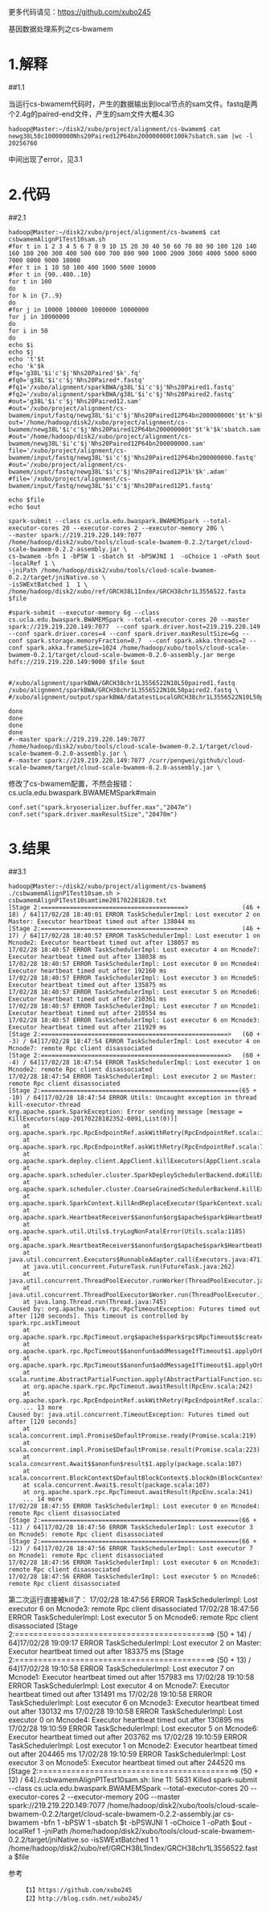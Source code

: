 更多代码请见：https://github.com/xubo245
	
基因数据处理系列之cs-bwamem

# 1.解释
##1.1

当运行cs-bwamem代码时，产生的数据输出到local节点的sam文件。fastq是两个2.4g的paired-end文件，产生的sam文件大概4.3G

	
	hadoop@Master:~/disk2/xubo/project/alignment/cs-bwamem$ cat newg38L50c10000000Nhs20Paired12P64bn200000000t100k7sbatch.sam |wc -l
	20256760

中间出现了error，见3.1
# 2.代码
##2.1

	hadoop@Master:~/disk2/xubo/project/alignment/cs-bwamem$ cat  csbwamemAlignP1Test10sam.sh 
	#for t in 1 2 3 4 5 6 7 8 9 10 15 20 30 40 50 60 70 80 90 100 120 140 160 180 200 300 400 500 600 700 800 900 1000 2000 3000 4000 5000 6000 7000 8000 9000 10000
	#for t in 1 10 50 100 400 1000 5000 10000
	#for t in {90..400..10}
	for t in 100
	do
	for k in {7..9}
	do 
	#for j in 10000 100000 1000000 10000000
	for j in 10000000
	do
	for i in 50
	do
	echo $i
	echo $j
	echo 't'$t
	echo 'k'$k
	#fq='g38L'$i'c'$j'Nhs20Paired'$k'.fq'
	#fq0='g38L'$i'c'$j'Nhs20Paired*.fastq'
	#fq1='/xubo/alignment/sparkBWA/g38L'$i'c'$j'Nhs20Paired1.fastq'
	#fq2='/xubo/alignment/sparkBWA/g38L'$i'c'$j'Nhs20Paired2.fastq'
	#out='g38L'$i'c'$j'Nhs20Paired12.sam'
	#out='/xubo/project/alignment/cs-bwamem/input/fastq/newg38L'$i'c'$j'Nhs20Paired12P64bn200000000t'$t'k'$k'sbatch.adam'
	out='/home/hadoop/disk2/xubo/project/alignment/cs-bwamem/newg38L'$i'c'$j'Nhs20Paired12P64bn200000000t'$t'k'$k'sbatch.sam'
	#out='/home/hadoop/disk2/xubo/project/alignment/cs-bwamem/newg38L'$i'c'$j'Nhs20Paired12P64bn200000000.sam'
	file='/xubo/project/alignment/cs-bwamem/input/fastq/newg38L'$i'c'$j'Nhs20Paired12P64bn200000000.fastq'
	#out='/xubo/project/alignment/cs-bwamem/input/fastq/newg38L'$i'c'$j'Nhs20Paired12P1k'$k'.adam'
	#file='/xubo/project/alignment/cs-bwamem/input/fastq/newg38L'$i'c'$j'Nhs20Paired12P1.fastq'
	
	echo $file
	echo $out
	
	spark-submit --class cs.ucla.edu.bwaspark.BWAMEMSpark --total-executor-cores 20 --executor-cores 2 --executor-memory 20G \
	--master spark://219.219.220.149:7077 /home/hadoop/disk2/xubo/tools/cloud-scale-bwamem-0.2.2/target/cloud-scale-bwamem-0.2.2-assembly.jar \
	cs-bwamem -bfn 1 -bPSW 1 -sbatch $t -bPSWJNI 1  -oChoice 1 -oPath $out -localRef 1 \
	-jniPath /home/hadoop/disk2/xubo/tools/cloud-scale-bwamem-0.2.2/target/jniNative.so \
	-isSWExtBatched 1  1 \
	/home/hadoop/disk2/xubo/ref/GRCH38L1Index/GRCH38chr1L3556522.fasta  $file
	
	#spark-submit --executor-memory 6g --class cs.ucla.edu.bwaspark.BWAMEMSpark --total-executor-cores 20 --master spark://219.219.220.149:7077  --conf spark.driver.host=219.219.220.149 --conf spark.driver.cores=4 --conf spark.driver.maxResultSize=6g --conf spark.storage.memoryFraction=0.7  --conf spark.akka.threads=2 --conf spark.akka.frameSize=1024 /home/hadoop/xubo/tools/cloud-scale-bwamem-0.2.1/target/cloud-scale-bwamem-0.2.0-assembly.jar merge hdfs://219.219.220.149:9000 $file $out
	
	
	#/xubo/alignment/sparkBWA/GRCH38chr1L3556522N10L50paired1.fastq /xubo/alignment/sparkBWA/GRCH38chr1L3556522N10L50paired2.fastq \
	#/xubo/alignment/output/sparkBWA/datatestLocalGRCH38chr1L3556522N10L50paired12YarnMaster
	
	done 
	done
	done
	done
	#--master spark://219.219.220.149:7077 /home/hadoop/disk2/xubo/tools/cloud-scale-bwamem-0.2.1/target/cloud-scale-bwamem-0.2.0-assembly.jar \
	#--master spark://219.219.220.149:7077 /curr/pengwei/github/cloud-scale-bwamem/target/cloud-scale-bwamem-0.2.0-assembly.jar \

修改了cs-bwamem配置，不然会报错：cs.ucla.edu.bwaspark.BWAMEMSpark#main

  	conf.set("spark.kryoserializer.buffer.max","2047m")
    conf.set("spark.driver.maxResultSize","20470m")

# 3.结果
##3.1
	
	hadoop@Master:~/disk2/xubo/project/alignment/cs-bwamem$ ./csbwamemAlignP1Test10sam.sh > csbwamemAlignP1Test10samtime201702281820.txt
	[Stage 2:========================================>               (46 + 18) / 64]17/02/28 18:40:01 ERROR TaskSchedulerImpl: Lost executor 2 on Master: Executor heartbeat timed out after 138044 ms
	[Stage 2:========================================>               (46 + 17) / 64]17/02/28 18:40:57 ERROR TaskSchedulerImpl: Lost executor 1 on Mcnode2: Executor heartbeat timed out after 138057 ms
	17/02/28 18:40:57 ERROR TaskSchedulerImpl: Lost executor 4 on Mcnode7: Executor heartbeat timed out after 138038 ms
	17/02/28 18:40:57 ERROR TaskSchedulerImpl: Lost executor 0 on Mcnode4: Executor heartbeat timed out after 192160 ms
	17/02/28 18:40:57 ERROR TaskSchedulerImpl: Lost executor 3 on Mcnode5: Executor heartbeat timed out after 135875 ms
	17/02/28 18:40:57 ERROR TaskSchedulerImpl: Lost executor 5 on Mcnode6: Executor heartbeat timed out after 210361 ms
	17/02/28 18:40:57 ERROR TaskSchedulerImpl: Lost executor 7 on Mcnode1: Executor heartbeat timed out after 210554 ms
	17/02/28 18:40:57 ERROR TaskSchedulerImpl: Lost executor 6 on Mcnode3: Executor heartbeat timed out after 211929 ms
	[Stage 2:====================================================>   (60 + -3) / 64]17/02/28 18:47:54 ERROR TaskSchedulerImpl: Lost executor 4 on Mcnode7: remote Rpc client disassociated
	[Stage 2:====================================================>   (60 + -4) / 64]17/02/28 18:47:54 ERROR TaskSchedulerImpl: Lost executor 1 on Mcnode2: remote Rpc client disassociated
	17/02/28 18:47:54 ERROR TaskSchedulerImpl: Lost executor 2 on Master: remote Rpc client disassociated
	[Stage 2:=======================================================(65 + -10) / 64]17/02/28 18:47:54 ERROR Utils: Uncaught exception in thread kill-executor-thread
	org.apache.spark.SparkException: Error sending message [message = KillExecutors(app-20170228182352-0891,List(0))]
		at org.apache.spark.rpc.RpcEndpointRef.askWithRetry(RpcEndpointRef.scala:118)
		at org.apache.spark.rpc.RpcEndpointRef.askWithRetry(RpcEndpointRef.scala:77)
		at org.apache.spark.deploy.client.AppClient.killExecutors(AppClient.scala:298)
		at org.apache.spark.scheduler.cluster.SparkDeploySchedulerBackend.doKillExecutors(SparkDeploySchedulerBackend.scala:176)
		at org.apache.spark.scheduler.cluster.CoarseGrainedSchedulerBackend.killExecutors(CoarseGrainedSchedulerBackend.scala:439)
		at org.apache.spark.SparkContext.killAndReplaceExecutor(SparkContext.scala:1500)
		at org.apache.spark.HeartbeatReceiver$$anonfun$org$apache$spark$HeartbeatReceiver$$expireDeadHosts$3$$anon$3$$anonfun$run$3.apply$mcV$sp(HeartbeatReceiver.scala:206)
		at org.apache.spark.util.Utils$.tryLogNonFatalError(Utils.scala:1185)
		at org.apache.spark.HeartbeatReceiver$$anonfun$org$apache$spark$HeartbeatReceiver$$expireDeadHosts$3$$anon$3.run(HeartbeatReceiver.scala:203)
		at java.util.concurrent.Executors$RunnableAdapter.call(Executors.java:471)
		at java.util.concurrent.FutureTask.run(FutureTask.java:262)
		at java.util.concurrent.ThreadPoolExecutor.runWorker(ThreadPoolExecutor.java:1145)
		at java.util.concurrent.ThreadPoolExecutor$Worker.run(ThreadPoolExecutor.java:615)
		at java.lang.Thread.run(Thread.java:745)
	Caused by: org.apache.spark.rpc.RpcTimeoutException: Futures timed out after [120 seconds]. This timeout is controlled by spark.rpc.askTimeout
		at org.apache.spark.rpc.RpcTimeout.org$apache$spark$rpc$RpcTimeout$$createRpcTimeoutException(RpcEnv.scala:214)
		at org.apache.spark.rpc.RpcTimeout$$anonfun$addMessageIfTimeout$1.applyOrElse(RpcEnv.scala:229)
		at org.apache.spark.rpc.RpcTimeout$$anonfun$addMessageIfTimeout$1.applyOrElse(RpcEnv.scala:225)
		at scala.runtime.AbstractPartialFunction.apply(AbstractPartialFunction.scala:33)
		at org.apache.spark.rpc.RpcTimeout.awaitResult(RpcEnv.scala:242)
		at org.apache.spark.rpc.RpcEndpointRef.askWithRetry(RpcEndpointRef.scala:101)
		... 13 more
	Caused by: java.util.concurrent.TimeoutException: Futures timed out after [120 seconds]
		at scala.concurrent.impl.Promise$DefaultPromise.ready(Promise.scala:219)
		at scala.concurrent.impl.Promise$DefaultPromise.result(Promise.scala:223)
		at scala.concurrent.Await$$anonfun$result$1.apply(package.scala:107)
		at scala.concurrent.BlockContext$DefaultBlockContext$.blockOn(BlockContext.scala:53)
		at scala.concurrent.Await$.result(package.scala:107)
		at org.apache.spark.rpc.RpcTimeout.awaitResult(RpcEnv.scala:241)
		... 14 more
	17/02/28 18:47:55 ERROR TaskSchedulerImpl: Lost executor 0 on Mcnode4: remote Rpc client disassociated
	[Stage 2:=======================================================(66 + -11) / 64]17/02/28 18:47:56 ERROR TaskSchedulerImpl: Lost executor 3 on Mcnode5: remote Rpc client disassociated
	[Stage 2:=======================================================(66 + -12) / 64]17/02/28 18:47:56 ERROR TaskSchedulerImpl: Lost executor 7 on Mcnode1: remote Rpc client disassociated
	17/02/28 18:47:56 ERROR TaskSchedulerImpl: Lost executor 6 on Mcnode3: remote Rpc client disassociated
	17/02/28 18:47:56 ERROR TaskSchedulerImpl: Lost executor 5 on Mcnode6: remote Rpc client disassociated

第二次运行直接被kill了：
	17/02/28 18:47:56 ERROR TaskSchedulerImpl: Lost executor 6 on Mcnode3: remote Rpc client disassociated
	17/02/28 18:47:56 ERROR TaskSchedulerImpl: Lost executor 5 on Mcnode6: remote Rpc client disassociated
	[Stage 2:===========================================>            (50 + 14) / 64]17/02/28 19:09:17 ERROR TaskSchedulerImpl: Lost executor 2 on Master: Executor heartbeat timed out after 183375 ms
	[Stage 2:===========================================>            (50 + 13) / 64]17/02/28 19:10:58 ERROR TaskSchedulerImpl: Lost executor 7 on Mcnode1: Executor heartbeat timed out after 157983 ms
	17/02/28 19:10:58 ERROR TaskSchedulerImpl: Lost executor 4 on Mcnode7: Executor heartbeat timed out after 131491 ms
	17/02/28 19:10:58 ERROR TaskSchedulerImpl: Lost executor 6 on Mcnode3: Executor heartbeat timed out after 130132 ms
	17/02/28 19:10:58 ERROR TaskSchedulerImpl: Lost executor 0 on Mcnode4: Executor heartbeat timed out after 130895 ms
	17/02/28 19:10:59 ERROR TaskSchedulerImpl: Lost executor 5 on Mcnode6: Executor heartbeat timed out after 203762 ms
	17/02/28 19:10:59 ERROR TaskSchedulerImpl: Lost executor 1 on Mcnode2: Executor heartbeat timed out after 204465 ms
	17/02/28 19:10:59 ERROR TaskSchedulerImpl: Lost executor 3 on Mcnode5: Executor heartbeat timed out after 244520 ms
	[Stage 2:===========================================>            (50 + 12) / 64]./csbwamemAlignP1Test10sam.sh: line 11:  5631 Killed                  spark-submit --class cs.ucla.edu.bwaspark.BWAMEMSpark --total-executor-cores 20 --executor-cores 2 --executor-memory 20G --master spark://219.219.220.149:7077 /home/hadoop/disk2/xubo/tools/cloud-scale-bwamem-0.2.2/target/cloud-scale-bwamem-0.2.2-assembly.jar cs-bwamem -bfn 1 -bPSW 1 -sbatch $t -bPSWJNI 1 -oChoice 1 -oPath $out -localRef 1 -jniPath /home/hadoop/disk2/xubo/tools/cloud-scale-bwamem-0.2.2/target/jniNative.so -isSWExtBatched 1 1 /home/hadoop/disk2/xubo/ref/GRCH38L1Index/GRCH38chr1L3556522.fasta $file


参考

		【1】https://github.com/xubo245
		【2】http://blog.csdn.net/xubo245/
